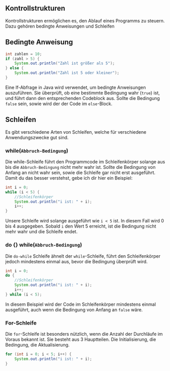 ## Kontrollstrukturen
Kontrollstrukturen ermöglichen es, den Ablauf eines Programms zu steuern. 
Dazu gehören bedingte Anweisungen und Schleifen

## Bedingte Anweisung
```java
int zahlen = 10;
if (zahl > 5) {
	System.out.println("Zahl ist größer als 5");
} else {
	System.out.println("Zahl ist 5 oder kleiner");
}
```

Eine If-Abfrage in Java wird verwendet, um bedingte Anweisungen auszuführen. Sie überprüft, ob eine bestimmte Bedingung wahr (`true`) ist, und führt dann den entsprechenden Codeblock aus.
Sollte die Bedingung ``false`` sein, sowie wird der der Code im ``else``-Block. 
## Schleifen
Es gibt verschiedene Arten von Schleifen, welche für verschiedene Anwendungszwecke gut sind. 
### while(``Abbruch-Bedingung``)
Die while-Schleife führt den Programmcode im Schleifenkörper solange aus bis die ``Abbruch-Bedingung`` nicht mehr wahr ist. Sollte die Bedingung von Anfang an nicht wahr sein, sowie die Schleife gar nicht erst ausgeführt. Damit du das besser verstehst, gebe ich dir hier ein Beispiel:
```java
int i = 0;
while (i < 5) {
	//Schleifenkörper
    System.out.println("i ist: " + i);
    i++;
}
```
Unsere Schleife wird solange ausgeführt wie ``i < 5`` ist. In diesem Fall wird 0 bis 4 ausgegeben. Sobald ``i`` den Wert 5 erreicht, ist die Bedingung nicht mehr wahr und die Schleife endet.
### do {} while(``Abbruch-Bedingung``)
Die ``do-while`` Schleife ähnelt der ``while``-Schleife, führt den Schleifenkörper jedoch mindestens einmal aus, bevor die Bedingung überprüft wird.
```java
int i = 0;
do {
	//Schleifenkörper
    System.out.println("i ist: " + i);
    i++;
} while (i < 5);
```
In diesem Beispiel wird der Code im Schleifenkörper mindestens einmal ausgeführt, auch wenn die Bedingung von Anfang an ``false`` wäre.

### For-Schleife
Die ``for``-Schleife ist besonders nützlich, wenn die Anzahl der Durchläufe im Voraus bekannt ist. Sie besteht aus 3 Hauptteilen. Die Initialisierung, die Bedingung, die Aktualisierung. 

```java
for (int i = 0; i < 5; i++) {
    System.out.println("i ist: " + i);
}
```
